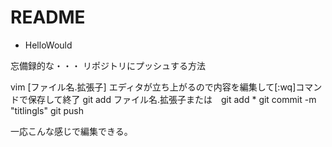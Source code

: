 # README

* HelloWould

忘備録的な・・・
リポジトリにプッシュする方法

vim [ファイル名.拡張子]
エディタが立ち上がるので内容を編集して[:wq]コマンドで保存して終了
git add ファイル名.拡張子または　git add *
git commit -m "titlingls"
git push

一応こんな感じで編集できる。
